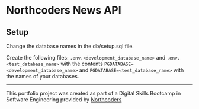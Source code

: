 # Northcoders News API

## Setup

Change the database names in the db/setup.sql file.

Create the following files: `.env.<development_database_name>` and `.env.<test_database_name>` with the contents `PGDATABASE=<development_database_name>` and `PGDATABASE=<test_database_name>` with the names of your databases.

---

This portfolio project was created as part of a Digital Skills Bootcamp in Software Engineering provided by [Northcoders](https://northcoders.com/)
